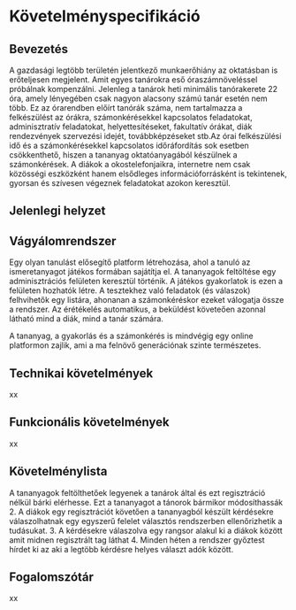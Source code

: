 # Követelményspecifikáció

## Bevezetés
  A gazdasági legtöbb területén jelentkező munkaerőhiány az oktatásban is erőteljesen megjelent. Amit egyes tanárokra eső óraszámnöveléssel próbálnak kompenzálni. Jelenleg a tanárok heti minimális tanórakerete 22 óra, amely lényegében csak nagyon alacsony számú tanár esetén nem több. Ez az órarendben előírt tanórák száma, nem tartalmazza a felkészülést az órákra, számonkérésekkel kapcsolatos feladatokat, adminisztratív feladatokat, helyettesítéseket, fakultatív órákat, diák rendezvények szervezési idejét, továbbképzéseket stb.Az órai felkészülési idő és a számonkérésekkel kapcsolatos időráfordítás sok esetben csökkenthető, hiszen a tananyag oktatóanyagából készülnek a számonkérések. A diákok a okostelefonjaikra, internetre nem csak közösségi eszközként hanem elsődleges információforrásként is tekintenek, gyorsan és szívesen végeznek feladatokat azokon keresztül.

## Jelenlegi helyzet


## Vágyálomrendszer
Egy olyan tanulást elősegítő platform létrehozása, ahol a tanuló az ismeretanyagot játékos formában sajátítja el. A tananyagok feltöltése egy adminisztrációs felületen keresztül történik. A játékos gyakorlatok is ezen a felületen hozhatók létre. A tesztekhez való feladatok (és válaszok) felhvihetők egy listára, ahonanan a számonkéréskor ezeket válogatja össze a rendszer. Az érétékelés automatikus, a beküldést követeően azonnal látható mind a diák, mind a tanár számára.

A tananyag, a gyakorlás és a számonkérés is mindvégig egy online platformon zajlik, ami a ma felnövő generációnak szinte természetes. 

## Technikai követelmények
xx

## Funkcionális követelmények
xx

## Követelménylista
A tananyagok feltölthetőek legyenek a tanárok által és ezt regisztráció nélkül bárki elérhesse. Ezt a tananyagot a tánorok bármikor módosíthassák
2. A diákok egy regisztrációt követően a tananyagból készült kérdésekre válaszolhatnak egy egyszerű felelet választós rendszerben ellenőrizhetik a tudásukat.
3. A kérdésekre válaszolva egy rangsor alakul ki a diákok között amit midnen regisztrált tag láthat
4. Minden héten a rendszer győztest hírdet ki az aki a legtöbb kérdésre helyes választ adók között.

## Fogalomszótár
xx
